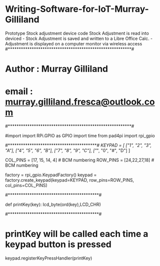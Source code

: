 # Writing-Software-for-IoT-Murray-Gilliland
Prototype Stock adjustment device code
Stock Adjustment is read into deviced - Stock Adjustment is saved and written to a Libre Office Calc. - Adjustment is displayed on a computer monitor via wireless access
#*********************************************************#
#   Author  : Murray Gilliland
#   email   : murray.gilliland.fresca@outlook.com
#*********************************************************#


#import
import RPi.GPIO as GPIO
import time
from pad4pi import rpi_gpio

#******************************************#
KEYPAD = [
    ["1", "2", "3", "A"],
    ["4", "5", "6", "B"],
    ["7", "8", "9", "C"],
    ["*", "0", "#", "D"]
]

COL_PINS = [17, 15, 14, 4] # BCM numbering
ROW_PINS = [24,22,27,18] # BCM numbering

factory = rpi_gpio.KeypadFactory()
keypad = factory.create_keypad(keypad=KEYPAD, row_pins=ROW_PINS, col_pins=COL_PINS)

#******************************************#

def printKey(key):
    lcd_byte(ord(key),LCD_CHR)

#******************************************#

# printKey will be called each time a keypad button is pressed
keypad.registerKeyPressHandler(printKey)
